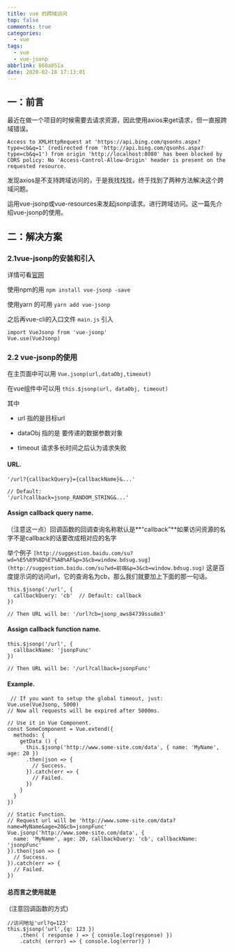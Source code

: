 ```yaml
---
title: vue 的跨域访问
top: false
comments: true
categories:
  - vue
tags:
  - vue
  - vue-jsonp
abbrlink: 860a051a
date: 2020-02-18 17:13:01
---
```


## 一：前言

最近在做一个项目的时候需要去请求资源，因此使用axios来get请求，但一直报跨域错误。

<!-- more -->

`Access to XMLHttpRequest at 'https://api.bing.com/qsonhs.aspx?type=cb&q=1' (redirected from 'http://api.bing.com/qsonhs.aspx?type=cb&q=1') from origin 'http://localhost:8080' has been blocked by CORS policy: No 'Access-Control-Allow-Origin' header is present on the requested resource.`

发现axios是不支持跨域访问的，于是我找找找，终于找到了两种方法解决这个跨域问题。

运用vue-jsonp或vue-resources来发起jsonp请求。进行跨域访问。这一篇先介绍vue-jsonp的使用。

## 二：解决方案

### 2.1vue-jsonp的安装和引入

详情可看[官网](https://github.com/LancerComet/vue-jsonp#readme)

使用npm的用 `npm install vue-jsonp -save`

使用yarn 的可用 `yarn add vue-jsonp`

之后再vue-cli的入口文件  `main.js` 引入

```
import VueJsonp from 'vue-jsonp'
Vue.use(VueJsonp)
```

### 2.2 vue-jsonp的使用

在主页面中可以用  `Vue.jsonp(url,dataObj,timeout)`

在vue组件中可以用  `this.$jsonp(url, dataObj, timeout)` 

其中

+ url 指的是目标url

+ dataObj 指的是 要传递的数据参数对象 

+ timeout 请求多长时间之后认为请求失败

  

#### URL.

```
'/url?{callbackQuery}={callbackName}&...'
 
// Default:
'/url?callback=jsonp_RANDOM_STRING&...'
```

#### Assign callback query name.

（注意这一点）回调函数的回调查询名称默认是**“callback”**如果访问资源的名字不是callback的话要改成相对应的名字

举个例子 `[http://suggestion.baidu.com/su?wd=%E5%89%8D%E7%AB%AF&p=3&cb=window.bdsug.sug](http://suggestion.baidu.com/su?wd=前端&p=3&cb=window.bdsug.sug)` 这是百度提示词的访问url，它的查询名为cb，那么我们就要加上下面的那一句话。

```
this.$jsonp('/url', {
  callbackQuery: 'cb'  // Default: callback
})
 
// Then URL will be: '/url?cb=jsonp_aws84739ssu8e3'
```

#### Assign callback function name.

```
this.$jsonp('/url', {
  callbackName: 'jsonpFunc'
})
 
// Then URL will be: '/url?callback=jsonpFunc'
```

#### Example.

```
 // If you want to setup the global timeout, just:
Vue.use(VueJsonp, 5000)
// Now all requests will be expired after 5000ms.
 
// Use it in Vue Component.
const SomeComponent = Vue.extend({
  methods: {
    getData () {
      this.$jsonp('http://www.some-site.com/data', { name: 'MyName', age: 20 })
      .then(json => {
        // Success.
      }).catch(err => {
        // Failed.
      })
    }
  }
})
 
// Static Function.
// Request url will be 'http://www.some-site.com/data?name=MyName&age=20&cb=jsonpFunc'
Vue.jsonp('http://www.some-site.com/data', {
  name: 'MyName', age: 20, callbackQuery: 'cb', callbackName: 'jsonpFunc'
}).then(json => {
  // Success.
}).catch(err => {
  // Failed.
})
```

#### 总而言之使用就是

​	(注意回调函数的方式)

```
//访问地址'url?q=123'
this.$jsonp('url',{q: 123 })
	.then( ( response ) => { console.log(response) })
	.catch( (error) => { console.log(error)} )
```

